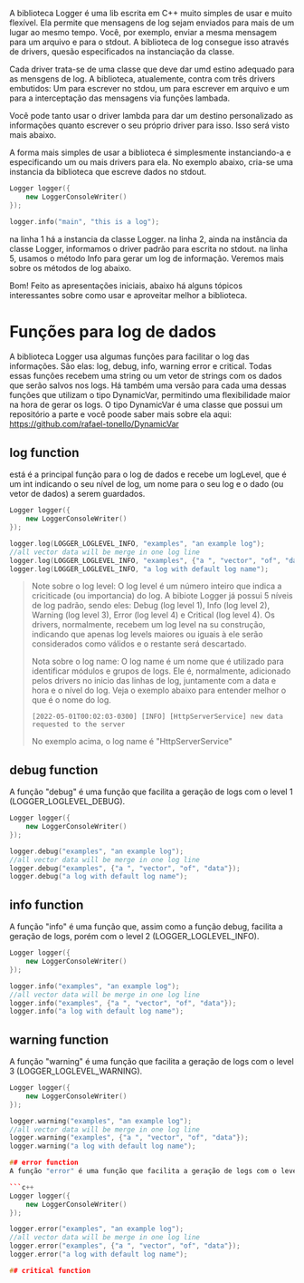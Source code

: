 A biblioteca Logger é uma lib escrita em C++ muito simples de usar e muito flexível. Ela permite que mensagens de log sejam enviados para mais de um lugar ao mesmo tempo. Você, por exemplo, enviar a mesma mensagem para um arquivo e para o stdout. A biblioteca de log consegue isso através de drivers, quesão especificados na instanciação da classe.

Cada driver trata-se de uma classe que deve dar umd estino adequado para as mensgens de log. A biblioteca, atualemente, contra com três drivers embutidos: Um para escrever no stdou, um para escrever em arquivo e um para a interceptação das mensagens via funções lambada.

Você pode tanto usar o driver lambda para dar um destino personalizado as informações quanto escrever o seu próprio driver para isso. Isso será visto mais abaixo.

A forma mais simples de usar a biblioteca é simplesmente instanciando-a e especificando um ou mais drivers para ela.
No exemplo abaixo, cria-se uma instancia da biblioteca que escreve dados no stdout.


```c++
Logger logger({
	new LoggerConsoleWriter()
});

logger.info("main", "this is a log");
```

na linha 1 há a instancia da classe Logger.
na linha 2, ainda na instância da classe Logger, informamos o driver padrão para escrita no stdout.
na linha 5, usamos o método Info para gerar um log de informação. Veremos mais sobre os métodos de log abaixo.

Bom! Feito as apresentações iniciais, abaixo há alguns tópicos interessantes sobre como usar e aproveitar melhor a biblioteca.

# Funções para log de dados

A biblioteca Logger usa algumas funções para facilitar o log das informações. São elas: log, debug, info, warning error e critical. Todas essas funções recebem uma string ou um vetor de strings com os dados que serão salvos nos logs. Há também uma versão para cada uma dessas funções que utilizam o tipo DynamicVar, permitindo uma flexibilidade maior na hora de gerar os logs. O tipo DynamicVar é uma classe que possui um repositório a parte e você poode saber mais sobre ela aqui: https://github.com/rafael-tonello/DynamicVar

## log function
está é a principal função para o log de dados e recebe um logLevel, que é um int indicando o seu nível de log, um nome para o seu log e o dado (ou vetor de dados) a serem guardados.

```c++
Logger logger({
	new LoggerConsoleWriter()
});

logger.log(LOGGER_LOGLEVEL_INFO, "examples", "an example log");
//all vector data will be merge in one log line
logger.log(LOGGER_LOGLEVEL_INFO, "examples", {"a ", "vector", "of", "data"});
logger.log(LOGGER_LOGLEVEL_INFO, "a log with default log name");
```

> Note sobre o log level: O log level é um número inteiro que indica a criciticade (ou importancia) do log. A bibiote Logger já possui 5 níveis de log padrão, sendo eles: Debug (log level 1), Info (log level 2), Warning (log level 3), Error (log level 4) e Critical (log level 4). Os drivers, normalmente, recebem um log level na su construção, indicando que apenas log levels maiores ou iguais à ele serão considerados como válidos e o restante será descartado.
> 
> Nota sobre o log name: O log name é um nome que é utilizado para identificar módulos e grupos de logs. Ele é, normalmente, adicionado pelos drivers no inicio das linhas de log, juntamente com a data e hora e o nível do log. Veja o exemplo abaixo para entender melhor o que é o nome do log.
> ```log
> [2022-05-01T00:02:03-0300] [INFO] [HttpServerService] new data requested to the server
> ```
> No exemplo acima, o log name é "HttpServerService"



## debug function
A função "debug" é uma função que facilita a geração de logs com o level 1 (LOGGER_LOGLEVEL_DEBUG).

```c++
Logger logger({
	new LoggerConsoleWriter()
});

logger.debug("examples", "an example log");
//all vector data will be merge in one log line
logger.debug("examples", {"a ", "vector", "of", "data"});
logger.debug("a log with default log name");
```

## info function
A função "info" é uma função que, assim como a função debug, facilita a geração de logs, porém com o level 2 (LOGGER_LOGLEVEL_INFO).

```c++
Logger logger({
	new LoggerConsoleWriter()
});

logger.info("examples", "an example log");
//all vector data will be merge in one log line
logger.info("examples", {"a ", "vector", "of", "data"});
logger.info("a log with default log name");
```

## warning function
A função "warning" é uma função que facilita a geração de logs com o level 3 (LOGGER_LOGLEVEL_WARNING).

```c++
Logger logger({
	new LoggerConsoleWriter()
});

logger.warning("examples", "an example log");
//all vector data will be merge in one log line
logger.warning("examples", {"a ", "vector", "of", "data"});
logger.warning("a log with default log name");

## error function
A função "error" é uma função que facilita a geração de logs com o level 4 (LOGGER_LOGLEVEL_ERROR).

```c++
Logger logger({
	new LoggerConsoleWriter()
});

logger.error("examples", "an example log");
//all vector data will be merge in one log line
logger.error("examples", {"a ", "vector", "of", "data"});
logger.error("a log with default log name");

## critical function
